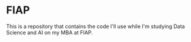 # FIAP
This is a repository that contains the code I'll use while I'm studying Data Science and AI on my MBA at FIAP.
